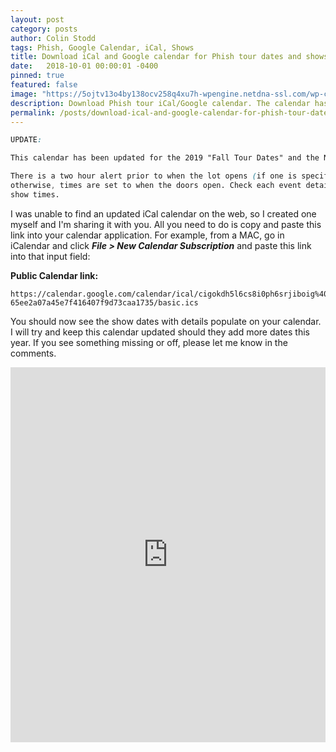 ```yaml
---
layout: post
category: posts
author: Colin Stodd
tags: Phish, Google Calendar, iCal, Shows
title: Download iCal and Google calendar for Phish tour dates and shows
date:   2018-10-01 00:00:01 -0400
pinned: true
featured: false
image: "https://5ojtv13o4by138ocv258q4xu7h-wpengine.netdna-ssl.com/wp-content/uploads/2019/08/Fall_Square.jpg"
description: Download Phish tour iCal/Google calendar. The calendar has been updated for "2019 Fall tour" and the New Years Run.
permalink: /posts/download-ical-and-google-calendar-for-phish-tour-dates-and-shows
---
```


```css
UPDATE:

This calendar has been updated for the 2019 "Fall Tour Dates" and the New Years Run.

There is a two hour alert prior to when the lot opens (if one is specified),
otherwise, times are set to when the doors open. Check each event detail for door and
show times.
```


I was unable to find an updated iCal calendar on the web, so I created one myself and I'm sharing it with you. All you need to do is copy and paste this link into your calendar application. For example, from a MAC, go in iCalendar and click ***File > New Calendar Subscription*** and paste this link into that input field:

**Public Calendar link:**

```
https://calendar.google.com/calendar/ical/cigokdh5l6cs8i0ph6srjiboig%40group.calendar.google.com/private-65ee2a07a45e7f416407f9d73caa1735/basic.ics
```

You should now see the show dates with details populate on your calendar. I will try and keep this calendar updated should they add more dates this year. If you see something missing or off, please let me know in the comments.

<iframe style="border: 0;" src="https://calendar.google.com/calendar/embed?src=cigokdh5l6cs8i0ph6srjiboig%40group.calendar.google.com&amp;ctz=America/New_York" width="100%" height="600" frameborder="0" scrolling="no"></iframe>